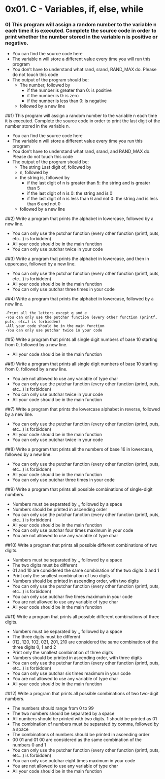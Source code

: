 # 0x01. C - Variables, if, else, while
### 0) This program will assign a random number to the variable n each time it is executed. Complete the source code in order to print whether the number stored in the variable n is positive or negative.

   - You can find the source code here
   - The variable n will store a different value every time you will run this program
   - You don’t have to understand what rand, srand, RAND_MAX do. Please do not touch this code
   - The output of the program should be:
       - The number, followed by
           - if the number is greater than 0: is positive
           - if the number is 0: is zero
           - if the number is less than 0: is negative
       - followed by a new line

##1) This program will assign a random number to the variable n each time it is executed. Complete the source code in order to print the last digit of the number stored in the variable n.

   - You can find the source code here
   - The variable n will store a different value every time you run this program
   - You don’t have to understand what rand, srand, and RAND_MAX do. Please do not touch this code
   - The output of the program should be:
       - The string Last digit of, followed by
       - n, followed by
       - the string is, followed by
           - if the last digit of n is greater than 5: the string and is greater than 5
           - if the last digit of n is 0: the string and is 0
           - if the last digit of n is less than 6 and not 0: the string and is less than 6 and not 0
       - followed by a new line

##2) Write a program that prints the alphabet in lowercase, followed by a new line.

   - You can only use the putchar function (every other function (printf, puts, etc…) is forbidden)
   - All your code should be in the main function
   - You can only use putchar twice in your code

##3) Write a program that prints the alphabet in lowercase, and then in uppercase, followed by a new line.

   - You can only use the putchar function (every other function (printf, puts, etc…) is forbidden)
   - All your code should be in the main function
   - You can only use putchar three times in your code

##4) Write a program that prints the alphabet in lowercase, followed by a new line.

    -Print all the letters except q and e
    -You can only use the putchar function (every other function (printf, puts, etc…) is forbidden)
    -All your code should be in the main function
    -You can only use putchar twice in your code

##5) Write a program that prints all single digit numbers of base 10 starting from 0, followed by a new line.

   - All your code should be in the main function

##6) Write a program that prints all single digit numbers of base 10 starting from 0, followed by a new line.

   - You are not allowed to use any variable of type char
   - You can only use the putchar function (every other function (printf, puts, etc…) is forbidden)
   - You can only use putchar twice in your code
   - All your code should be in the main function

##7) Write a program that prints the lowercase alphabet in reverse, followed by a new line.

   - You can only use the putchar function (every other function (printf, puts, etc…) is forbidden)
   - All your code should be in the main function
   - You can only use putchar twice in your code

##8) Write a program that prints all the numbers of base 16 in lowercase, followed by a new line.

   - You can only use the putchar function (every other function (printf, puts, etc…) is forbidden)
   - All your code should be in the main function
   - You can only use putchar three times in your code

##9) Write a program that prints all possible combinations of single-digit numbers.

   - Numbers must be separated by ,, followed by a space
   - Numbers should be printed in ascending order
   - You can only use the putchar function (every other function (printf, puts, etc…) is forbidden)
   - All your code should be in the main function
   - You can only use putchar four times maximum in your code
   - You are not allowed to use any variable of type char

##10) Write a program that prints all possible different combinations of two digits.

   - Numbers must be separated by ,, followed by a space
   - The two digits must be different
   - 01 and 10 are considered the same combination of the two digits 0 and 1
   - Print only the smallest combination of two digits
   - Numbers should be printed in ascending order, with two digits
   - You can only use the putchar function (every other function (printf, puts, etc…) is forbidden)
   - You can only use putchar five times maximum in your code
   - You are not allowed to use any variable of type char
   - All your code should be in the main function

##11) Write a program that prints all possible different combinations of three digits.

   - Numbers must be separated by ,, followed by a space
   - The three digits must be different
   - 012, 120, 102, 021, 201, 210 are considered the same combination of the three digits 0, 1 and 2
   - Print only the smallest combination of three digits
   - Numbers should be printed in ascending order, with three digits
   - You can only use the putchar function (every other function (printf, puts, etc…) is forbidden)
   - You can only use putchar six times maximum in your code
   - You are not allowed to use any variable of type char
   - All your code should be in the main function

##12) Write a program that prints all possible combinations of two two-digit numbers.

   - The numbers should range from 0 to 99
   - The two numbers should be separated by a space
   - All numbers should be printed with two digits. 1 should be printed as 01
   - The combination of numbers must be separated by comma, followed by a space
   - The combinations of numbers should be printed in ascending order
   - 00 01 and 01 00 are considered as the same combination of the numbers 0 and 1
   - You can only use the putchar function (every other function (printf, puts, etc…) is forbidden)
   - You can only use putchar eight times maximum in your code
   - You are not allowed to use any variable of type char
   - All your code should be in the main function
